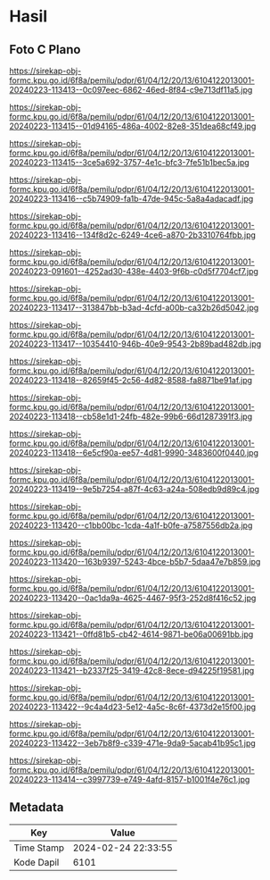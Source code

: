 # Hasil

## Foto C Plano

https://sirekap-obj-formc.kpu.go.id/6f8a/pemilu/pdpr/61/04/12/20/13/6104122013001-20240223-113413--0c097eec-6862-46ed-8f84-c9e713df11a5.jpg

https://sirekap-obj-formc.kpu.go.id/6f8a/pemilu/pdpr/61/04/12/20/13/6104122013001-20240223-113415--01d94165-486a-4002-82e8-351dea68cf49.jpg

https://sirekap-obj-formc.kpu.go.id/6f8a/pemilu/pdpr/61/04/12/20/13/6104122013001-20240223-113415--3ce5a692-3757-4e1c-bfc3-7fe51b1bec5a.jpg

https://sirekap-obj-formc.kpu.go.id/6f8a/pemilu/pdpr/61/04/12/20/13/6104122013001-20240223-113416--c5b74909-fa1b-47de-945c-5a8a4adacadf.jpg

https://sirekap-obj-formc.kpu.go.id/6f8a/pemilu/pdpr/61/04/12/20/13/6104122013001-20240223-113416--134f8d2c-6249-4ce6-a870-2b3310764fbb.jpg

https://sirekap-obj-formc.kpu.go.id/6f8a/pemilu/pdpr/61/04/12/20/13/6104122013001-20240223-091601--4252ad30-438e-4403-9f6b-c0d5f7704cf7.jpg

https://sirekap-obj-formc.kpu.go.id/6f8a/pemilu/pdpr/61/04/12/20/13/6104122013001-20240223-113417--313847bb-b3ad-4cfd-a00b-ca32b26d5042.jpg

https://sirekap-obj-formc.kpu.go.id/6f8a/pemilu/pdpr/61/04/12/20/13/6104122013001-20240223-113417--10354410-946b-40e9-9543-2b89bad482db.jpg

https://sirekap-obj-formc.kpu.go.id/6f8a/pemilu/pdpr/61/04/12/20/13/6104122013001-20240223-113418--82659f45-2c56-4d82-8588-fa8871be91af.jpg

https://sirekap-obj-formc.kpu.go.id/6f8a/pemilu/pdpr/61/04/12/20/13/6104122013001-20240223-113418--cb58e1d1-24fb-482e-99b6-66d1287391f3.jpg

https://sirekap-obj-formc.kpu.go.id/6f8a/pemilu/pdpr/61/04/12/20/13/6104122013001-20240223-113418--6e5cf90a-ee57-4d81-9990-3483600f0440.jpg

https://sirekap-obj-formc.kpu.go.id/6f8a/pemilu/pdpr/61/04/12/20/13/6104122013001-20240223-113419--9e5b7254-a87f-4c63-a24a-508edb9d89c4.jpg

https://sirekap-obj-formc.kpu.go.id/6f8a/pemilu/pdpr/61/04/12/20/13/6104122013001-20240223-113420--c1bb00bc-1cda-4a1f-b0fe-a7587556db2a.jpg

https://sirekap-obj-formc.kpu.go.id/6f8a/pemilu/pdpr/61/04/12/20/13/6104122013001-20240223-113420--163b9397-5243-4bce-b5b7-5daa47e7b859.jpg

https://sirekap-obj-formc.kpu.go.id/6f8a/pemilu/pdpr/61/04/12/20/13/6104122013001-20240223-113420--0ac1da9a-4625-4467-95f3-252d8f416c52.jpg

https://sirekap-obj-formc.kpu.go.id/6f8a/pemilu/pdpr/61/04/12/20/13/6104122013001-20240223-113421--0ffd81b5-cb42-4614-9871-be06a00691bb.jpg

https://sirekap-obj-formc.kpu.go.id/6f8a/pemilu/pdpr/61/04/12/20/13/6104122013001-20240223-113421--b2337f25-3419-42c8-8ece-d94225f19581.jpg

https://sirekap-obj-formc.kpu.go.id/6f8a/pemilu/pdpr/61/04/12/20/13/6104122013001-20240223-113422--9c4a4d23-5e12-4a5c-8c6f-4373d2e15f00.jpg

https://sirekap-obj-formc.kpu.go.id/6f8a/pemilu/pdpr/61/04/12/20/13/6104122013001-20240223-113422--3eb7b8f9-c339-471e-9da9-5acab41b95c1.jpg

https://sirekap-obj-formc.kpu.go.id/6f8a/pemilu/pdpr/61/04/12/20/13/6104122013001-20240223-113414--c3997739-e749-4afd-8157-b1001f4e76c1.jpg


## Metadata

| Key        | Value               |
| ---------- | ------------------- |
| Time Stamp | 2024-02-24 22:33:55 |
| Kode Dapil | 6101                |



